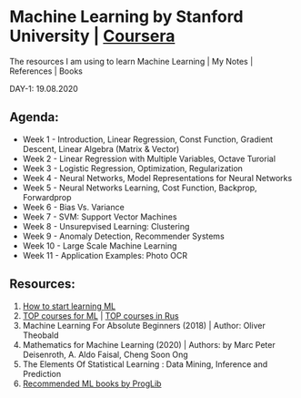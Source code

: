 # Machine Learning by Stanford University | [Coursera](https://www.coursera.org/learn/machine-learning)
The resources I am using to learn Machine Learning | My Notes | References | Books

DAY-1: 19.08.2020

## Agenda:
- Week 1 - Introduction, Linear Regression, Const Function, Gradient Descent, Linear Algebra (Matrix & Vector)
- Week 2 - Linear Regression with Multiple Variables, Octave Turorial
- Week 3 - Logistic Regression, Optimization, Regularization
- Week 4 - Neural Networks, Model Representations for Neural Networks
- Week 5 - Neural Networks Learning, Cost Function, Backprop, Forwardprop
- Week 6 - Bias Vs. Variance
- Week 7 - SVM: Support Vector Machines
- Week 8 - Unsurepvised Learning: Clustering
- Week 9 - Anomaly Detection, Recommender Systems
- Week 10 - Large Scale Machine Learning
- Week 11 - Application Examples: Photo OCR

## Resources:
1. [How to start learning ML](https://www.geeksforgeeks.org/how-to-start-learning-machine-learning/)
2. [TOP courses for ML](https://www.learndatasci.com/best-machine-learning-courses) | [TOP courses in Rus](https://pythonist.ru/samye-luchshie-resursy-dlya-izucheniya-ml-i-ai/)
3. Machine Learning For Absolute Beginners (2018) | Author: Oliver Theobald
4. Mathematics for Machine Learning (2020) | Authors: by Marc Peter Deisenroth, A. Aldo Faisal, Cheng Soon Ong
5. The Elements Of Statistical Learning : Data Mining, Inference and Prediction 
6. [Recommended ML books by ProgLib](https://vk.com/wall-54530371_102437)

